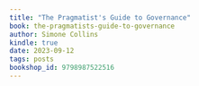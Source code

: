 ```yaml
---
title: "The Pragmatist's Guide to Governance"
book: the-pragmatists-guide-to-governance
author: Simone Collins
kindle: true
date: 2023-09-12
tags: posts
bookshop_id: 9798987522516
---
```

